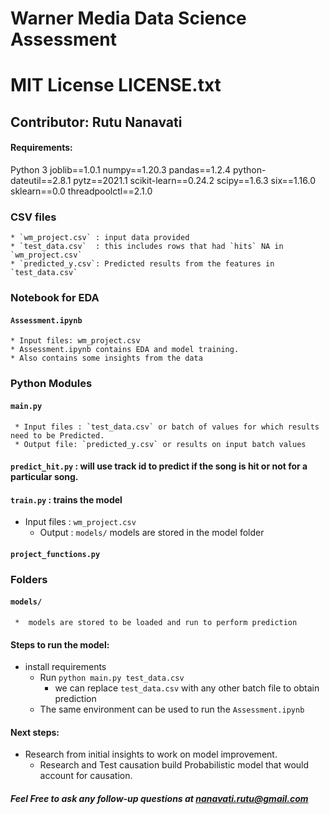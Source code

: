 # Warner Media Data Science Assessment
# MIT License LICENSE.txt

## Contributor: Rutu Nanavati
#### Requirements:
Python 3
joblib==1.0.1
numpy==1.20.3
pandas==1.2.4
python-dateutil==2.8.1
pytz==2021.1
scikit-learn==0.24.2
scipy==1.6.3
six==1.16.0
sklearn==0.0
threadpoolctl==2.1.0


### CSV files
	* `wm_project.csv` : input data provided
	* `test_data.csv`  : this includes rows that had `hits` NA in `wm_project.csv`
	* `predicted_y.csv`: Predicted results from the features in `test_data.csv`


### Notebook for EDA
####  `Assessment.ipynb`
	* Input files: wm_project.csv
	* Assessment.ipynb contains EDA and model training.
	* Also contains some insights from the data

### Python Modules
#### `main.py`
	 * Input files : `test_data.csv` or batch of values for which results need to be Predicted.
	 * Output file: `predicted_y.csv` or results on input batch values

#### `predict_hit.py` :  will use track id to predict if the song is hit or not for a particular song.

#### `train.py` :  trains the model
   * Input files : `wm_project.csv`
	 * Output : `models/` models are stored in the model folder
#### `project_functions.py`

### Folders
#### `models/`
	 *  models are stored to be loaded and run to perform prediction

#### Steps to run the model:
  * install requirements
	* Run `python main.py test_data.csv`
		- we can replace `test_data.csv` with any other batch file to obtain prediction
	* The same environment can be used to run the `Assessment.ipynb`
#### Next steps:
  * Research from initial insights to work on model improvement.
	* Research and Test causation build Probabilistic model that would account for causation.

##### Feel Free to ask any follow-up questions at nanavati.rutu@gmail.com
